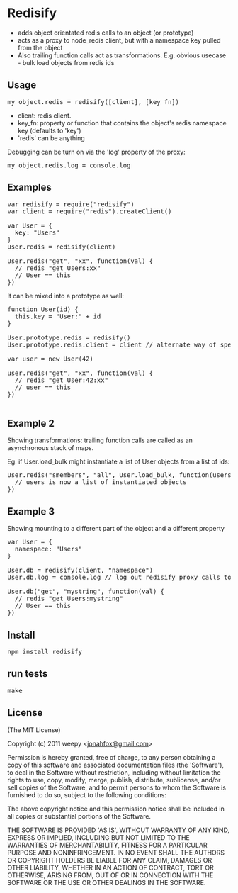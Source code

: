 # Redisify

* adds object orientated redis calls to an object (or prototype)
* acts as a proxy to node_redis client, but with a namespace key pulled from the object
* Also trailing function calls act as transformations. E.g. obvious usecase - bulk load objects from redis ids


## Usage

<pre>
my_object.redis = redisify([client], [key_fn])
</pre>


* client: redis client.
* key_fn: property or function that contains the object's redis namespace key (defaults to 'key')
* 'redis' can be anything 

Debugging can be turn on via the 'log' property of the proxy:
<pre>
my_object.redis.log = console.log 
</pre>
## Examples

<pre>
var redisify = require("redisify")
var client = require("redis").createClient()

var User = {
  key: "Users"
}
User.redis = redisify(client)

User.redis("get", "xx", function(val) {
  // redis "get Users:xx"
  // User == this
})
</pre>

It can be mixed into a prototype as well: 

<pre>
function User(id) {
  this.key = "User:" + id
}

User.prototype.redis = redisify()
User.prototype.redis.client = client // alternate way of specifying client

var user = new User(42)

user.redis("get", "xx", function(val) {
  // redis "get User:42:xx" 
  // user == this
})

</pre>

## Example 2

Showing transformations: trailing function calls are called as an asynchronous stack of maps. 

Eg. if User.load_bulk might instantiate a list of User objects from a list of ids: 

<pre>
User.redis("smembers", "all", User.load_bulk, function(users) {
  // users is now a list of instantiated objects
})
</pre>

## Example 3

Showing mounting to a different part of the object and a different property

<pre>
var User = {
  namespace: "Users"
}

User.db = redisify(client, "namespace")
User.db.log = console.log // log out redisify proxy calls to node_redis

User.db("get", "mystring", function(val) {
  // redis "get Users:mystring"
  // User == this
})
</pre>



## Install

<pre>
npm install redisify
</pre>

## run tests

<pre>
make
</pre>


## License 

(The MIT License)

Copyright (c) 2011 weepy &lt;jonahfox@gmail.com&gt;

Permission is hereby granted, free of charge, to any person obtaining
a copy of this software and associated documentation files (the
'Software'), to deal in the Software without restriction, including
without limitation the rights to use, copy, modify, merge, publish,
distribute, sublicense, and/or sell copies of the Software, and to
permit persons to whom the Software is furnished to do so, subject to
the following conditions:

The above copyright notice and this permission notice shall be
included in all copies or substantial portions of the Software.

THE SOFTWARE IS PROVIDED 'AS IS', WITHOUT WARRANTY OF ANY KIND,
EXPRESS OR IMPLIED, INCLUDING BUT NOT LIMITED TO THE WARRANTIES OF
MERCHANTABILITY, FITNESS FOR A PARTICULAR PURPOSE AND NONINFRINGEMENT.
IN NO EVENT SHALL THE AUTHORS OR COPYRIGHT HOLDERS BE LIABLE FOR ANY
CLAIM, DAMAGES OR OTHER LIABILITY, WHETHER IN AN ACTION OF CONTRACT,
TORT OR OTHERWISE, ARISING FROM, OUT OF OR IN CONNECTION WITH THE
SOFTWARE OR THE USE OR OTHER DEALINGS IN THE SOFTWARE.